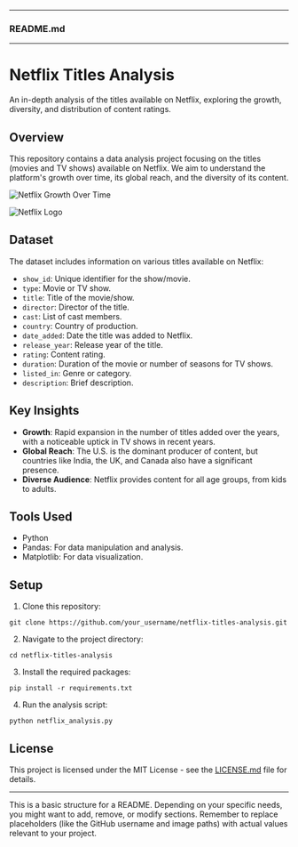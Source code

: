 
---

### README.md

---

# Netflix Titles Analysis

An in-depth analysis of the titles available on Netflix, exploring the growth, diversity, and distribution of content ratings.

## Overview

This repository contains a data analysis project focusing on the titles (movies and TV shows) available on Netflix. We aim to understand the platform's growth over time, its global reach, and the diversity of its content.

![Netflix Growth Over Time](path_to_image/growth_over_time.png)

![Netflix Logo](https://www.google.com/url?sa=i&url=https%3A%2F%2Fen.m.wikipedia.org%2Fwiki%2FFile%3ANetflix_logo.svg&psig=AOvVaw00zkAo1P0AAGMvoHRApoUf&ust=1695055466073000&source=images&cd=vfe&opi=89978449&ved=0CA8QjRxqFwoTCJDn_umLsoEDFQAAAAAdAAAAABAE)

## Dataset

The dataset includes information on various titles available on Netflix:
- `show_id`: Unique identifier for the show/movie.
- `type`: Movie or TV show.
- `title`: Title of the movie/show.
- `director`: Director of the title.
- `cast`: List of cast members.
- `country`: Country of production.
- `date_added`: Date the title was added to Netflix.
- `release_year`: Release year of the title.
- `rating`: Content rating.
- `duration`: Duration of the movie or number of seasons for TV shows.
- `listed_in`: Genre or category.
- `description`: Brief description.

## Key Insights

- **Growth**: Rapid expansion in the number of titles added over the years, with a noticeable uptick in TV shows in recent years.
- **Global Reach**: The U.S. is the dominant producer of content, but countries like India, the UK, and Canada also have a significant presence.
- **Diverse Audience**: Netflix provides content for all age groups, from kids to adults.

## Tools Used

- Python
- Pandas: For data manipulation and analysis.
- Matplotlib: For data visualization.

## Setup

1. Clone this repository:
```
git clone https://github.com/your_username/netflix-titles-analysis.git
```

2. Navigate to the project directory:
```
cd netflix-titles-analysis
```

3. Install the required packages:
```
pip install -r requirements.txt
```

4. Run the analysis script:
```
python netflix_analysis.py
```

## License

This project is licensed under the MIT License - see the [LICENSE.md](LICENSE.md) file for details.

---

This is a basic structure for a README. Depending on your specific needs, you might want to add, remove, or modify sections. Remember to replace placeholders (like the GitHub username and image paths) with actual values relevant to your project.
